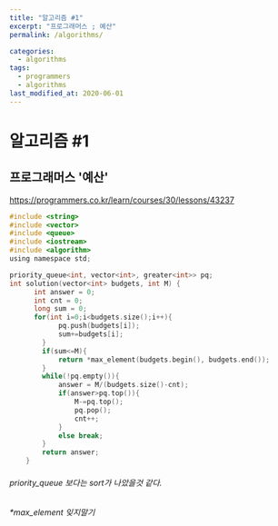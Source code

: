```yaml
---
title: "알고리즘 #1"  
excerpt: "프로그래머스 ; 예산"  
permalink: /algorithms/

categories:  
  - algorithms  
tags:  
  - programmers  
  - algorithms  
last_modified_at: 2020-06-01  
---  
```

# 알고리즘 #1  
## 프로그래머스 '예산'   
<https://programmers.co.kr/learn/courses/30/lessons/43237>  
``` c
#include <string>  
#include <vector>  
#include <queue>  
#include <iostream>  
#include <algorithm>  
using namespace std;  

priority_queue<int, vector<int>, greater<int>> pq;  
int solution(vector<int> budgets, int M) {  
      int answer = 0;  
      int cnt = 0;  
      long sum = 0;  
      for(int i=0;i<budgets.size();i++){  
            pq.push(budgets[i]);  
            sum+=budgets[i];  
        }  
        if(sum<=M){  
            return *max_element(budgets.begin(), budgets.end());  
        }  
        while(!pq.empty()){  
            answer = M/(budgets.size()-cnt);  
            if(answer>pq.top()){  
                M-=pq.top();  
                pq.pop();  
                cnt++;  
            }  
            else break;  
        }  
        return answer;  
    }  
```
###### priority_queue 보다는 sort가 나았을것 같다.  
###### *max_element 잊지말기
